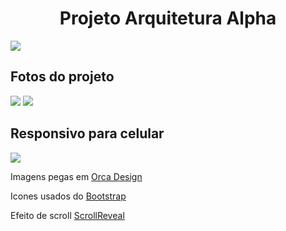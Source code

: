 <h1 align="center">Projeto Arquitetura Alpha</h1>
<img src="https://github.com/user-attachments/assets/184b27ec-cf59-46be-9609-4322fee7f369" align="center"/>
<h2>Fotos do projeto</h2>
<img src="https://github.com/user-attachments/assets/137a9c6a-b989-4760-9fe5-5203c97f120d"/>
<img src="https://github.com/user-attachments/assets/2514b945-03fb-4b05-9a68-2c8b81e86feb"/>
<h2>Responsivo para celular</h2>
<img src="https://github.com/user-attachments/assets/69237a19-9838-426c-878c-c5229162a0ef"/>
<p>Imagens pegas em <a href="https://orcadesignec.com" target="_blank">Orca Design</a></p>
<p>Icones usados do <a href="https://icons.getbootstrap.com/" target="_blank">Bootstrap</a></p>
<p>Efeito de scroll <a href="https://scrollrevealjs.org/" target="_blank">ScrollReveal</a></p>
